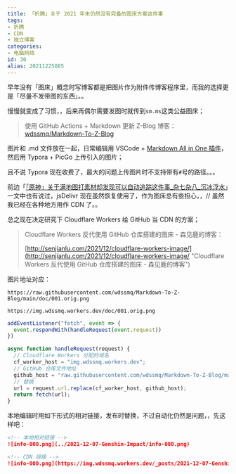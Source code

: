 ```yaml
---
title: 「折腾」关于 2021 年末仍然没有完备的图床方案这件事
tags:
- 折腾
- CDN
- 独立博客
categories:
- 电脑网络
id: 30
alias: 20211225085
---
```


早年没有「图床」概念时写博客都是把图片作为附件传博客程序里，而我的选择更是「尽量不发带图的东西」。。

<!--more-->

慢慢就变成了习惯，，后来再偶尔需要发图时就传到`sm.ms`这类公益图床；

> 使用 GitHub Actions + Markdown 更新 Z-Blog 博客：
[wdssmq/Markdown-To-Z-Blog](https://github.com/wdssmq/Markdown-To-Z-Blog "wdssmq/Markdown-To-Z-Blog: 使用 GitHub Actions + Markdown 更新 Z-Blog 博客。#md2zb")

图片和 .md 文件放在一起，日常编辑用 VSCode + [Markdown All in One 插件](https://marketplace.visualstudio.com/items?itemName=yzhang.markdown-all-in-one "Markdown All in One - Visual Studio Marketplace")，然后用 Typora + PicGo 上传引入的图片；

且不说 Typora 现在收费了，最大的问题上传图片时不支持带有`#`号的路径。。。

前边「[「原神」关于满地图打素材却发现可以自动追踪这件事\_杂七杂八\_沉冰浮水](https://www.wdssmq.com/post/20130808670.html "「原神」关于满地图打素材却发现可以自动追踪这件事\_杂七杂八\_沉冰浮水")」一文中也有说过，jsDelivr 现在虽然恢复使用了，作为图床总有些担心，，// 虽然我已经在各种地方用作 CDN 了。。

总之现在决定研究下 Cloudflare Workers 给 GitHub 当 CDN 的方案；

> Cloudflare Workers 反代使用 GitHub 仓库搭建的图床 - 森见鹿的博客：
>
> [http://senjianlu.com/2021/12/cloudflare-workers-image/](http://senjianlu.com/2021/12/cloudflare-workers-image/ "Cloudflare Workers 反代使用 GitHub 仓库搭建的图床 - 森见鹿的博客")

图片地址对应：

`https://raw.githubusercontent.com/wdssmq/Markdown-To-Z-Blog/main/doc/001.orig.png`

`https://img.wdssmq.workers.dev/doc/001.orig.png`

```js
addEventListener("fetch", event => {
  event.respondWith(handleRequest(event.request))
})

async function handleRequest(request) {
  // Cloudflare Workers 分配的域名
  cf_worker_host = "img.wdssmq.workers.dev";
  // GitHub 仓库文件地址
  github_host = "raw.githubusercontent.com/wdssmq/Markdown-To-Z-Blog/main";
  // 替换
  url = request.url.replace(cf_worker_host, github_host);
  return fetch(url);
}
```

本地编辑时用如下形式的相对链接，发布时替换，不过自动化仍然是问题，，先这样吧：

```md
<!-- 本地相对链接 -->
![info-000.png](../2021-12-07-Genshin-Impact/info-000.png)

<!-- CDN 链接 -->
![info-000.png](https://img.wdssmq.workers.dev/_posts/2021-12-07-Genshin-Impact/info-000.png)
```
